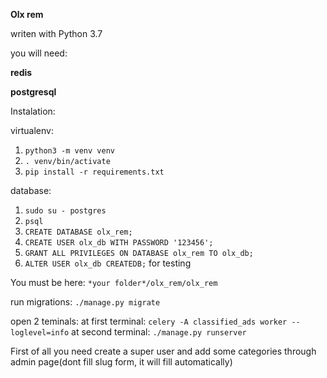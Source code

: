 **Olx rem**

writen with Python 3.7

you will need:

**redis**

**postgresql**

Instalation:

virtualenv:
1. `python3 -m venv venv`
2. `. venv/bin/activate`
3. `pip install -r requirements.txt`

database:
1. `sudo su - postgres`
2. `psql`
3. `CREATE DATABASE olx_rem;`
4. `CREATE USER olx_db WITH PASSWORD '123456';`
5. `GRANT ALL PRIVILEGES ON DATABASE olx_rem TO olx_db;`
6. `ALTER USER olx_db CREATEDB;` for testing

You must be here: `*your folder*/olx_rem/olx_rem`

run migrations: `./manage.py migrate`

open 2 teminals:
at first terminal: `celery -A classified_ads worker --loglevel=info`
at second terminal: `./manage.py runserver`

First of all you need create a super user and add some categories through
admin page(dont fill slug form, it will fill automatically)
